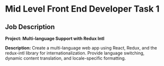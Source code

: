 # Mid Level Front End Developer Task 1

## Job Description

**Project: Multi-language Support with Redux Intl**

**Description:**
Create a multi-language web app using React, Redux, and the redux-intl library for internationalization. Provide language switching, dynamic content translation, and locale-specific formatting.
